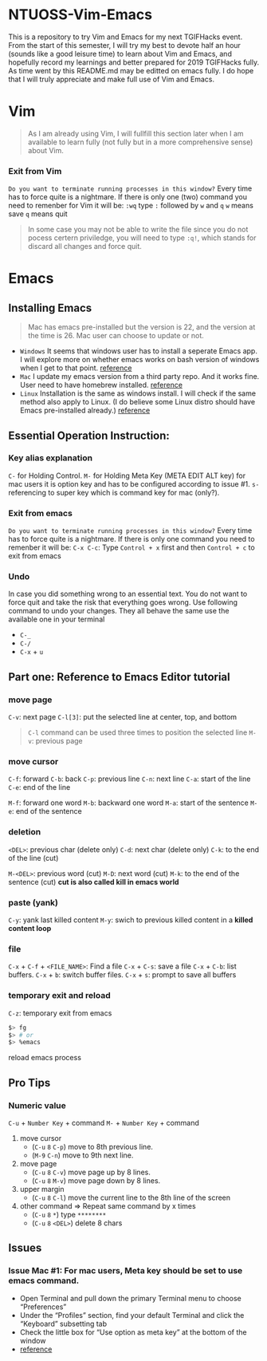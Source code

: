 # NTUOSS-Vim-Emacs
This is a repository to try Vim and Emacs for my next TGIFHacks event.
From the start of this semester, I will try my best to devote half an hour (sounds like a good leisure time) to learn about Vim and Emacs, and hopefully record my learnings and better prepared for 2019 TGIFHacks fully.
As time went by this README.md may be editted on emacs fully. I do hope that I will truly appreciate and make full use of Vim and Emacs. 

# Vim
> As I am already using Vim, I will fullfill this section later when I am available to learn fully (not fully but in a  more comprehensive sense) about Vim.
### Exit from Vim
`Do you want to terminate running processes in this window?`
Every time has to force quite is a nightmare.
If there is only one (two) command you need to remenber for Vim it will be:
`:wq` type `:` followed by `w` and `q`
`w` means save
`q` means quit
> In some case you may not be able to write the file since you do not pocess certern priviledge, you will need to type `:q!`, which stands for discard all changes and force quit.

# Emacs
## Installing Emacs
> Mac has emacs pre-installed but the version is 22, and the version at the time is 26. Mac user can choose to update or not.
* `Windows` It seems that windows user has to install a seperate Emacs app. I will explore more on whether emacs works on bash version of windows when I get to that point. [reference](http://gnu.c3sl.ufpr.br/ftp/emacs/)
* `Mac` I update my emacs version from a third party repo. And it works fine. User need to have homebrew installed. [reference](https://github.com/railwaycat/homebrew-emacsmacport)
* `Linux` Installation is the same as windows install. I will check if the same method also apply to Linux. (I do believe some Linux distro should have Emacs pre-installed already.) [reference](http://gnu.c3sl.ufpr.br/ftp/emacs/)

## Essential Operation Instruction:

### Key alias explanation
`C-` for Holding Control.
`M-` for Holding Meta Key (META EDIT ALT key) for mac users it is option key and has to be configured according to issue #1.
`s-` referencing to super key which is command key for mac (only?).

### Exit from emacs
`Do you want to terminate running processes in this window?`
Every time has to force quite is a nightmare.
If there is only one command you need to remenber it will be:
`C-x C-c`: Type `Control + x` first and then `Control + c` to exit from emacs

### Undo
In case you did something wrong to an essential text. You do not want to force quit and take the risk that everything goes wrong.
Use following command to undo your changes.
They all behave the same use the available one in your terminal
* `C-_`
* `C-/`
* `C-x` + `u`

## Part one: Reference to Emacs Editor tutorial

### move page
`C-v`: next page
`C-l[3]`: put the selected line at center, top, and bottom
> `C-l` command can be used three times to position the selected line
`M-v`: previous page

### move cursor
`C-f`: forward
`C-b`: back
`C-p`: previous line
`C-n`: next line
`C-a`: start of the line
`C-e`: end of the line

`M-f`: forward one word
`M-b`: backward one word
`M-a`: start of the sentence
`M-e`: end of the sentence

### deletion
`<DEL>`: previous char (delete only)
`C-d`: next char (delete only)
`C-k`: to the end of the line (cut)

`M-<DEL>`: previous word (cut)
`M-D`: next word (cut)
`M-k`: to the end of the sentence (cut)
**cut is also called kill in emacs world**

### paste (yank)
`C-y`: yank last killed content
`M-y`: swich to previous killed content in a **killed content loop**

### file
`C-x` + `C-f` + `<FILE_NAME>`: Find a file
`C-x` + `C-s`: save a file
`C-x` + `C-b`: list buffers.
`C-x` + `b`: switch buffer files.
`C-x` + `s`: prompt to save all buffers

### temporary exit and reload
`C-z`: temporary exit from emacs
```bash
$> fg
$> # or 
$> %emacs
```
reload emacs process


## Pro Tips
### Numeric value
`C-u` + `Number Key` + command
`M-` + `Number Key` + command
1. move cursor
   - (`C-u` `8` `C-p`) move to 8th previous line. <Recommended>
   - (`M-9` `C-n`) move to 9th next line.
2. move page 
   - (`C-u` `8` `C-v`) move page up by 8 lines.
   - (`C-u` `8` `M-v`) move page down by 8 lines.
3. upper margin
   - (`C-u` `8` `C-l`) move the current line to the 8th line of the screen
4. other command => Repeat same command by x times
   - (`C-u` `8` `*`) type `********`
   - (`C-u` `8` `<DEL>`) delete 8 chars
 
  
## Issues

### Issue **Mac** #1: For mac users, Meta key should be set to use emacs command.
* Open Terminal and pull down the primary Terminal menu to choose “Preferences”
* Under the “Profiles” section, find your default Terminal and click the “Keyboard” subsetting tab
* Check the little box for “Use option as meta key” at the bottom of the window
* [reference](http://osxdaily.com/2013/02/01/use-option-as-meta-key-in-mac-os-x-terminal/)

